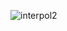 
![interpol2](https://user-images.githubusercontent.com/89475024/171135933-f972be2c-85e0-4085-9ddd-d558e55a70a7.png)

<!--!
**BCEHETAK/BCEHETAK** is a ✨ _special_ ✨ repository because its `README.md` (this file) appears on your GitHub profile.

Here are some ideas to get you started:

- 🔭 I’m currently working on ...
- 🌱 I’m currently learning ...
- 👯 I’m looking to collaborate on ...
- 🤔 I’m looking for help with ...
- 💬 Ask me about ...
- 📫 How to reach me: ...
- 😄 Pronouns: ...
- ⚡ Fun fact: ...
-->
